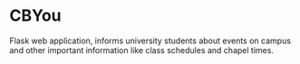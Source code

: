 # CBYou
Flask web application, informs university students about events on campus and other 
important information like class schedules and chapel times.
